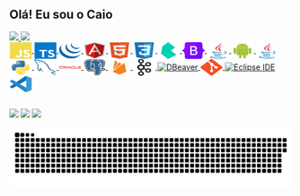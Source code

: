 ## Olá! Eu sou o Caio  
<div>
  <a href="https://github.com/Caio-de-Souza">
  <img height="180em" src="https://github-readme-stats.vercel.app/api?username=Caio-de-Souza&show_icons=true&theme=dark&include_all_commits=true&count_private=true"/>
  <img height="180em" src="https://github-readme-stats.vercel.app/api/top-langs/?username=Caio-de-Souza&layout=compact&langs_count=7&theme=dark"/>
</div>
<div style="display: inline_block;">
  <!-- Frontend -->
  <img align="center" alt="Javascript" height="30" width="40" src="https://raw.githubusercontent.com/devicons/devicon/master/icons/javascript/javascript-plain.svg">
  <img align="center" alt="TypeScript" height="30" width="40" src="https://raw.githubusercontent.com/devicons/devicon/master/icons/typescript/typescript-plain.svg">
  <img align="center" alt="Jquery" height="30" width="40" src="https://raw.githubusercontent.com/devicons/devicon/master/icons//jquery/jquery-original.svg">    
  <img align="center" alt="AngularJS" height="30" width="40" src="https://raw.githubusercontent.com/devicons/devicon/master/icons/angularjs/angularjs-original.svg">  
  <img align="center" alt="HTML" height="30" width="40" src="https://raw.githubusercontent.com/devicons/devicon/master/icons/html5/html5-original.svg">
  <!-- Estilo e Layout -->
  <img align="center" alt="CSS" height="30" width="40" src="https://raw.githubusercontent.com/devicons/devicon/master/icons/css3/css3-original.svg">
  <img align="center" alt="Bulma" height="30" width="40" src="https://raw.githubusercontent.com/devicons/devicon/master/icons/bulma/bulma-plain.svg">
  <img align="center" alt="Boostrap" height="30" width="40" src="https://raw.githubusercontent.com/devicons/devicon/master/icons/bootstrap/bootstrap-original.svg">
   <!-- Backend -->
  <img align="center" alt="Java" height="30" width="40" src="https://raw.githubusercontent.com/devicons/devicon/master/icons/java/java-original.svg">
  <img align="center" alt="Android" height="30" width="40" src="https://raw.githubusercontent.com/devicons/devicon/master/icons/android/android-original.svg">
  <img align="center" alt="Spring Boot" height="30" width="40" src="https://raw.githubusercontent.com/devicons/devicon/master/icons/java/java-original.svg">
  <img align="center" alt="Python" height="30" width="40" src="https://raw.githubusercontent.com/devicons/devicon/master/icons/python/python-original.svg">
    <!-- Database -->
  <img align="center" alt="MySQL" height="30" width="40" src="https://raw.githubusercontent.com/devicons/devicon/master/icons/mysql/mysql-original.svg">
  <img align="center" alt="Oracle Database" height="30" width="40" src="https://raw.githubusercontent.com/devicons/devicon/master/icons/oracle/oracle-original.svg">
  <img align="center" alt="PostgreSQL" height="30" width="40" src="https://raw.githubusercontent.com/devicons/devicon/master/icons/postgresql/postgresql-original.svg">
  <img align="center" alt="Firebase" height="30" width="40" src="https://raw.githubusercontent.com/devicons/devicon/master/icons/firebase/firebase-plain.svg">
  <!-- Others -->
  <img align="center" alt="Apache Kafka" height="30" width="40" src="https://raw.githubusercontent.com/devicons/devicon/master/icons/apachekafka/apachekafka-original.svg">
  <img align="center" alt="DBeaver" height="30" width="40" src="https://upload.wikimedia.org/wikipedia/commons/b/b5/DBeaver_logo.svg">
  <img align="center" alt="Git" height="30" width="40" src="https://raw.githubusercontent.com/devicons/devicon/master/icons/git/git-original.svg">
  <img align="center" alt="Eclipse IDE" height="30" width="40" src="https://cdn.worldvectorlogo.com/logos/eclipse-11.svg">
  <img align="center" alt="VS Code" height="30" width="40" src="https://raw.githubusercontent.com/devicons/devicon/master/icons/vscode/vscode-original.svg">
</div>

##

<div> 
  <a href="https://caio-de-souza.github.io/" target="_blank" rel="noopener noreferrer"><img src="https://img.shields.io/badge/Portfolio-100000?style=for-the-badge&logo=github&logoColor=white" target="_blank" rel="noopener noreferrer"></a>
  <a href = "mailto:caio.souza.lima.2001.08@gmail.com"><img src="https://img.shields.io/badge/Gmail-D14836?style=for-the-badge&logo=gmail&logoColor=white" target="_blank" rel="noopener noreferrer"></a>
  <a href="https://www.linkedin.com/in/caio-de-souza-lima-14a892198/" target="_blank" rel="noopener noreferrer"><img src="https://img.shields.io/badge/-LinkedIn-%230077B5?style=for-the-badge&logo=linkedin&logoColor=white" target="_blank" rel="noopener noreferrer"></a> 
</div>
  
![Snake animation](https://github.com/Caio-de-Souza/Caio-de-Souza/blob/output/github-contribution-grid-snake.svg)
